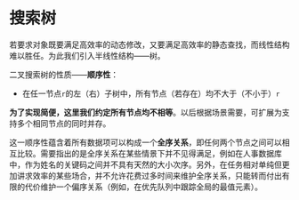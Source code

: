 # 搜索树

若要求对象既要满足高效率的动态修改，又要满足高效率的静态查找，而线性结构难以胜任。为此我们引入半线性结构——树。







二叉搜索树的性质——**顺序性**：

- 在任一节点`r`的左（右）子树中，所有节点（若存在）均不大于（不小于）`r`

**为了实现简便，这里我们约定所有节点均不相等**。以后根据场景需要，可扩展为支持多个相同节点的同时并存。

这一顺序性蕴含着所有数据项可以构成一个**全序关系**，即任何两个节点之间可以相互比较。需要指出的是全序关系在某些情景下并不见得满足，例如在人事数据库中，作为姓名的关键码之间并不具有天然的大小次序。另外，在任务相对单纯但更加讲求效率的某些场合，并不允许花费过多时间来维护全序关系，只能转而付出有限的代价维护一个偏序关系（例如，在优先队列中跟踪全局的最值元素）。
